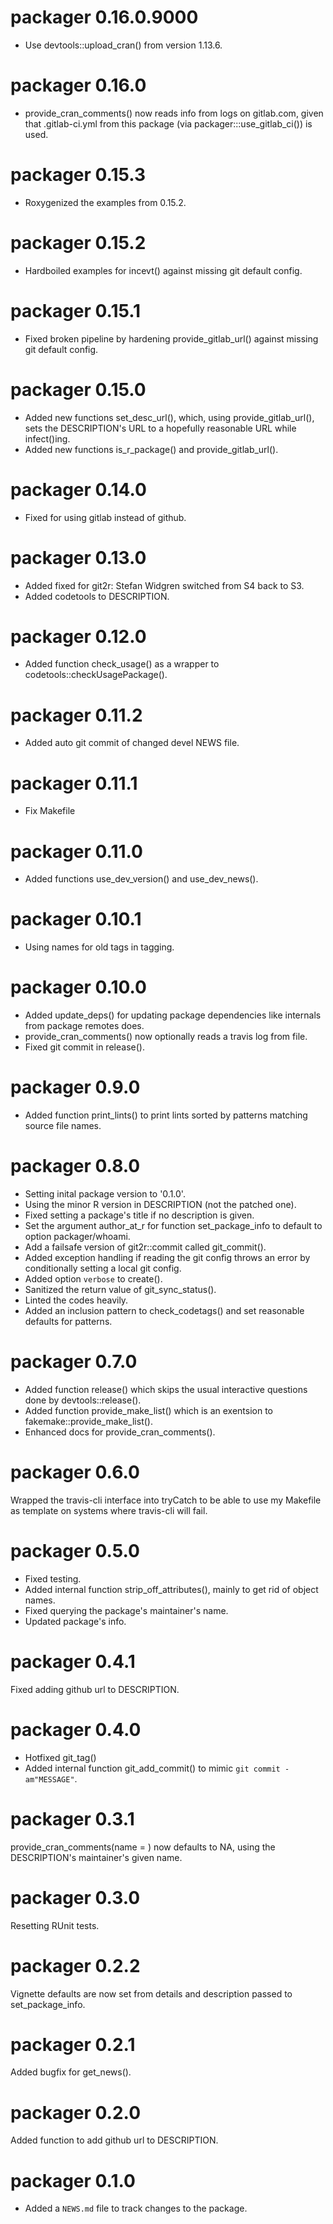 # packager 0.16.0.9000

* Use devtools::upload\_cran() from version 1.13.6.

# packager 0.16.0

* provide\_cran\_comments() now reads info from logs on gitlab.com, given that
  .gitlab-ci.yml from this package (via packager:::use_gitlab_ci()) is used.

# packager 0.15.3

* Roxygenized the examples from 0.15.2.

# packager 0.15.2

* Hardboiled examples for incevt() against missing git default config.


# packager 0.15.1

* Fixed broken pipeline by hardening provide\_gitlab\_url() against missing git
  default config.

# packager 0.15.0

* Added new functions set\_desc\_url(), which, using provide\_gitlab\_url(),
  sets the DESCRIPTION's URL to a hopefully reasonable URL while infect()ing.
* Added new functions is\_r\_package() and provide\_gitlab\_url().

# packager 0.14.0

* Fixed for using gitlab instead of github.

# packager 0.13.0

* Added fixed for git2r: Stefan Widgren switched from S4 back to S3.
* Added codetools to DESCRIPTION.

# packager 0.12.0

* Added function check\_usage() as a wrapper to codetools::checkUsagePackage().

# packager 0.11.2

* Added auto git commit of changed devel NEWS file.

# packager 0.11.1

* Fix Makefile

# packager 0.11.0

* Added functions use\_dev\_version() and use\_dev\_news().

# packager 0.10.1

* Using names for old tags in tagging.

# packager 0.10.0

* Added update\_deps() for updating package dependencies like internals from
  package remotes does.
* provide\_cran\_comments() now optionally reads a travis log from file.
* Fixed git commit in release().

# packager 0.9.0
* Added function print\_lints() to print lints sorted by patterns
  matching source file names.


# packager 0.8.0

* Setting inital package version to '0.1.0'.
* Using the minor R version in DESCRIPTION (not the patched one).
* Fixed setting a package's title if no description is given.
* Set the argument author\_at\_r for function set\_package\_info to default to 
  option packager/whoami.
* Add a failsafe version of git2r::commit called git\_commit().
* Added exception handling if reading the git config throws an error by
  conditionally setting a local git config.
* Added option `verbose` to create().
* Sanitized the return value of git\_sync\_status().
* Linted the codes heavily.
* Added an inclusion pattern to check\_codetags() and set reasonable defaults
  for patterns.

# packager 0.7.0

* Added function release() which skips the usual interactive questions done
  by devtools::release().
* Added function provide\_make\_list() which is an exentsion to 
  fakemake::provide\_make\_list().
* Enhanced docs for provide\_cran\_comments().

# packager 0.6.0

Wrapped the travis-cli interface into tryCatch to be able to use my Makefile as
template on systems where travis-cli will fail.

# packager 0.5.0

- Fixed testing.
- Added internal function strip\_off\_attributes(), mainly to get rid of object 
names.
- Fixed querying the package's maintainer's name.
- Updated package's info.


# packager 0.4.1

Fixed adding github url to DESCRIPTION.

# packager 0.4.0

- Hotfixed git\_tag()
- Added internal function git\_add\_commit() to mimic `git commit -am"MESSAGE"`.

# packager 0.3.1

provide\_cran\_comments(name = ) now defaults to NA, using the DESCRIPTION's
maintainer's given name.

# packager 0.3.0

Resetting RUnit tests.

# packager 0.2.2

Vignette defaults are now set from details and description passed to 
set\_package\_info.

# packager 0.2.1

Added bugfix for get\_news().

# packager 0.2.0

Added function to add github url to DESCRIPTION.

# packager 0.1.0

* Added a `NEWS.md` file to track changes to the package.

